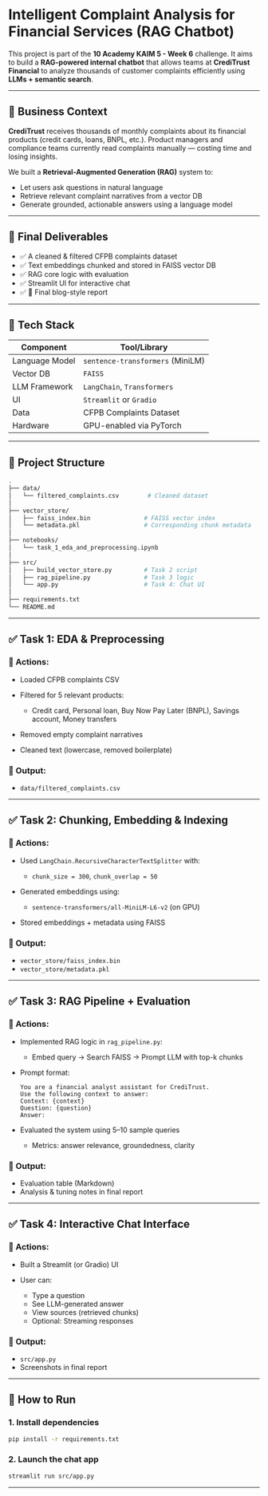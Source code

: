 # Intelligent Complaint Analysis for Financial Services (RAG Chatbot)

This project is part of the **10 Academy KAIM 5 - Week 6** challenge. It aims to build a **RAG-powered internal chatbot** that allows teams at **CrediTrust Financial** to analyze thousands of customer complaints efficiently using **LLMs + semantic search**.

---

## 🧠 Business Context

**CrediTrust** receives thousands of monthly complaints about its financial products (credit cards, loans, BNPL, etc.). Product managers and compliance teams currently read complaints manually — costing time and losing insights.

We built a **Retrieval-Augmented Generation (RAG)** system to:
- Let users ask questions in natural language
- Retrieve relevant complaint narratives from a vector DB
- Generate grounded, actionable answers using a language model

---

## 🚀 Final Deliverables

- ✅ A cleaned & filtered CFPB complaints dataset
- ✅ Text embeddings chunked and stored in FAISS vector DB
- ✅ RAG core logic with evaluation
- ✅ Streamlit UI for interactive chat
- ✅ 📄 Final blog-style report

---

## 🧰 Tech Stack

| Component      | Tool/Library                        |
|----------------|-------------------------------------|
| Language Model | `sentence-transformers` (MiniLM)    |
| Vector DB      | `FAISS`                             |
| LLM Framework  | `LangChain`, `Transformers`         |
| UI             | `Streamlit` or `Gradio`             |
| Data           | CFPB Complaints Dataset             |
| Hardware       | GPU-enabled via PyTorch             |

---

## 📁 Project Structure

```bash
.
├── data/
│   └── filtered_complaints.csv        # Cleaned dataset
│
├── vector_store/
│   ├── faiss_index.bin               # FAISS vector index
│   └── metadata.pkl                  # Corresponding chunk metadata
│
├── notebooks/
│   └── task_1_eda_and_preprocessing.ipynb
│
├── src/
│   ├── build_vector_store.py         # Task 2 script
│   ├── rag_pipeline.py               # Task 3 logic
│   └── app.py                        # Task 4: Chat UI
│
├── requirements.txt
└── README.md
````

---

## ✅ Task 1: EDA & Preprocessing

### 🔧 Actions:

* Loaded CFPB complaints CSV
* Filtered for 5 relevant products:

  * Credit card, Personal loan, Buy Now Pay Later (BNPL), Savings account, Money transfers
* Removed empty complaint narratives
* Cleaned text (lowercase, removed boilerplate)

### 📁 Output:

* `data/filtered_complaints.csv`

---

## ✅ Task 2: Chunking, Embedding & Indexing

### 🔧 Actions:

* Used `LangChain.RecursiveCharacterTextSplitter` with:

  * `chunk_size = 300`, `chunk_overlap = 50`
* Generated embeddings using:

  * `sentence-transformers/all-MiniLM-L6-v2` (on GPU)
* Stored embeddings + metadata using FAISS

### 📁 Output:

* `vector_store/faiss_index.bin`
* `vector_store/metadata.pkl`

---

## ✅ Task 3: RAG Pipeline + Evaluation

### 🔧 Actions:

* Implemented RAG logic in `rag_pipeline.py`:

  * Embed query → Search FAISS → Prompt LLM with top-k chunks
* Prompt format:

  ```
  You are a financial analyst assistant for CrediTrust.
  Use the following context to answer:
  Context: {context}
  Question: {question}
  Answer:
  ```
* Evaluated the system using 5–10 sample queries

  * Metrics: answer relevance, groundedness, clarity

### 📁 Output:

* Evaluation table (Markdown)
* Analysis & tuning notes in final report

---

## ✅ Task 4: Interactive Chat Interface

### 🔧 Actions:

* Built a Streamlit (or Gradio) UI
* User can:

  * Type a question
  * See LLM-generated answer
  * View sources (retrieved chunks)
  * Optional: Streaming responses

### 📁 Output:

* `src/app.py`
* Screenshots in final report

---

## 🧪 How to Run

### 1. Install dependencies

```bash
pip install -r requirements.txt
```

### 2. Launch the chat app

```bash
streamlit run src/app.py
```

---
